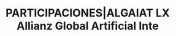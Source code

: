 ---
layout: asset
title: PARTICIPACIONES|ALGAIAT LX Allianz Global Artificial Inte
isin: LU1548497186
---